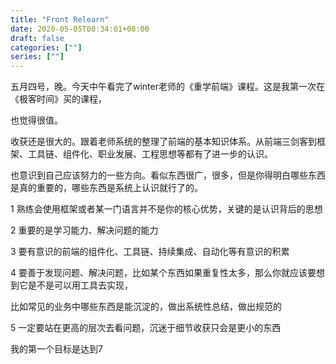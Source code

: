 ```yaml
---
title: "Front Relearn"
date: 2020-05-05T00:34:01+08:00
draft: false
categories: [""]
series: [""]
---
```


五月四号，晚。今天中午看完了winter老师的《重学前端》课程。这是我第一次在《极客时间》买的课程，

也觉得很值。

收获还是很大的。跟着老师系统的整理了前端的基本知识体系。从前端三剑客到框架、工具链、组件化、职业发展、工程思想等都有了进一步的认识。

也意识到自己应该努力的一些方向。看似东西很广，很多，但是你得明白哪些东西是真的重要的，哪些东西是系统上认识就行了的。

1 熟练会使用框架或者某一门语言并不是你的核心优势，关键的是认识背后的思想

2 重要的是学习能力、解决问题的能力

3 要有意识的前端的组件化、工具链、持续集成、自动化等有意识的积累

4 要善于发现问题、解决问题，比如某个东西如果重复性太多，那么你就应该要想到它是不是可以用工具去实现，

比如常见的业务中哪些东西是能沉淀的，做出系统性总结，做出规范的

5 一定要站在更高的层次去看问题，沉迷于细节收获只会是更小的东西

我的第一个目标是达到7

